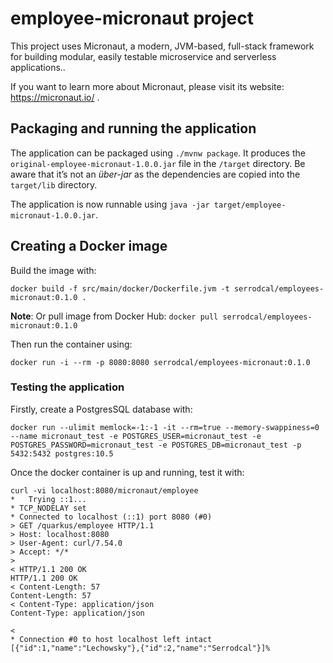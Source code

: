 # employee-micronaut project

This project uses Micronaut, a modern, JVM-based, full-stack framework for building modular, easily testable microservice
and serverless applications..

If you want to learn more about Micronaut, please visit its website: https://micronaut.io/ .

## Packaging and running the application

The application can be packaged using `./mvnw package`.
It produces the `original-employee-micronaut-1.0.0.jar` file in the `/target` directory.
Be aware that it’s not an _über-jar_ as the dependencies are copied into the `target/lib` directory.

The application is now runnable using `java -jar target/employee-micronaut-1.0.0.jar`.

## Creating a Docker image

Build the image with:
```
docker build -f src/main/docker/Dockerfile.jvm -t serrodcal/employees-micronaut:0.1.0 .
```

**Note**: Or pull image from Docker Hub: `docker pull serrodcal/employees-micronaut:0.1.0`

Then run the container using:
```
docker run -i --rm -p 8080:8080 serrodcal/employees-micronaut:0.1.0
```

### Testing the application

Firstly, create a PostgresSQL database with:
```
docker run --ulimit memlock=-1:-1 -it --rm=true --memory-swappiness=0 --name micronaut_test -e POSTGRES_USER=micronaut_test -e POSTGRES_PASSWORD=micronaut_test -e POSTGRES_DB=micronaut_test -p 5432:5432 postgres:10.5
```

Once the docker container is up and running, test it with:
```
curl -vi localhost:8080/micronaut/employee
*   Trying ::1...
* TCP_NODELAY set
* Connected to localhost (::1) port 8080 (#0)
> GET /quarkus/employee HTTP/1.1
> Host: localhost:8080
> User-Agent: curl/7.54.0
> Accept: */*
>
< HTTP/1.1 200 OK
HTTP/1.1 200 OK
< Content-Length: 57
Content-Length: 57
< Content-Type: application/json
Content-Type: application/json

<
* Connection #0 to host localhost left intact
[{"id":1,"name":"Lechowsky"},{"id":2,"name":"Serrodcal"}]%    
```
